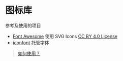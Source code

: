 # 图标库

参考及使用的项目

* [Font Awesome](https://fontawesome.com/) 使用 SVG Icons [CC BY 4.0 License](https://creativecommons.org/licenses/by/4.0/)
* [iconfont](http://www.iconfont.cn/) 托管字体

> [如何使用？](/components/icon)
